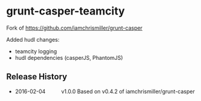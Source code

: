 # grunt-casper-teamcity

Fork of https://github.com/iamchrismiller/grunt-casper

Added hudl changes:

* teamcity logging
* hudl dependencies (casperJS, PhantomJS)


## Release History

 * 2016-02-04   v1.0.0   Based on v0.4.2 of iamchrismiller/grunt-casper